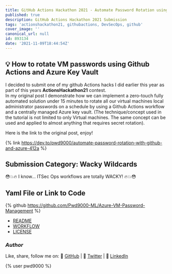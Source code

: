 ```yaml
---
title: GitHub Actions Hackathon 2021 - Automate Password Rotation using Github Actions
published: true
description: GitHub Actions Hackathon 2021 Submission
tags: 'actionshackathon21, githubactions, DevSecOps, github'
cover_image: ''
canonical_url: null
id: 893134
date: '2021-11-09T18:44:54Z'
---
```


## :bulb: How to rotate VM passwords using Github Actions and Azure Key Vault

I decided to submit one of my github Actions hacks I did earlier this year as part of this years **ActionsHackathon21** contest.  
In my original post I demonstrate how we can implement a zero-touch fully automated solution under 15 minutes to rotate all our virtual machines local administrator passwords on a schedule by using a Github Actions workflow and a centrally managed Azure key vault. (The technique/concept used in the tutorial is not limited to only Virtual machines. The same concept can be used and applied to almost anything that requires secret rotation).

Here is the link to the original post, enjoy!

{% link <https://dev.to/pwd9000/automate-password-rotation-with-github-and-azure-412a> %}

## Submission Category: Wacky Wildcards

😳💥🔥 I know... ITSec Ops workflows are totally WACKY! 🔥💥😳

## Yaml File or Link to Code

{% github <https://github.com/Pwd9000-ML/Azure-VM-Password-Management> %}

- [README](https://github.com/Pwd9000-ML/Azure-VM-Password-Management/blob/master/README.md)
- [WORKFLOW](https://github.com/Pwd9000-ML/Azure-VM-Password-Management/blob/master/.github/workflows/rotate-vm-passwords.yaml)
- [LICENSE](https://github.com/Pwd9000-ML/Azure-VM-Password-Management/blob/master/LICENSE)

### _Author_

Like, share, follow me on: :octopus: [GitHub](https://github.com/Pwd9000-ML) | :penguin: [Twitter](https://twitter.com/pwd9000) | :space_invader: [LinkedIn](https://www.linkedin.com/in/marcel-l-61b0a96b/)

{% user pwd9000 %}
